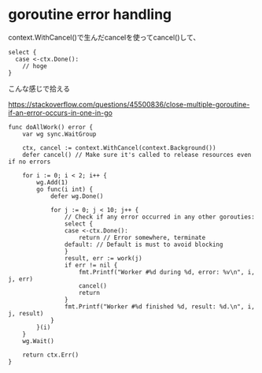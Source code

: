 # goroutine error handling
context.WithCancel()で生んだcancelを使ってcancel()して、
```
select {
  case <-ctx.Done():
    // hoge
}
```
こんな感じで拾える

https://stackoverflow.com/questions/45500836/close-multiple-goroutine-if-an-error-occurs-in-one-in-go

```
func doAllWork() error {
    var wg sync.WaitGroup

    ctx, cancel := context.WithCancel(context.Background())
    defer cancel() // Make sure it's called to release resources even if no errors

    for i := 0; i < 2; i++ {
        wg.Add(1)
        go func(i int) {
            defer wg.Done()

            for j := 0; j < 10; j++ {
                // Check if any error occurred in any other gorouties:
                select {
                case <-ctx.Done():
                    return // Error somewhere, terminate
                default: // Default is must to avoid blocking
                }
                result, err := work(j)
                if err != nil {
                    fmt.Printf("Worker #%d during %d, error: %v\n", i, j, err)
                    cancel()
                    return
                }
                fmt.Printf("Worker #%d finished %d, result: %d.\n", i, j, result)
            }
        }(i)
    }
    wg.Wait()

    return ctx.Err()
}
```
